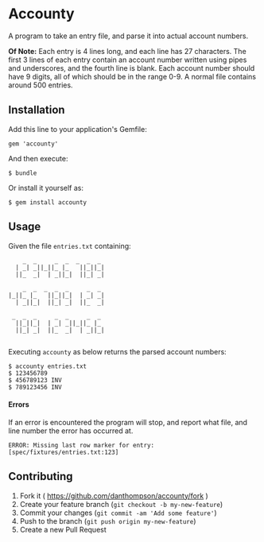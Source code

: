 # Accounty

A program to take an entry file, and parse it into actual account numbers.

**Of Note:**
Each entry is 4 lines long, and each line has 27 characters. The first 3
lines of each entry contain an account number written using pipes and
underscores, and the fourth line is blank. Each account number should have 9
digits, all of which should be in the range 0-9. A normal file contains
around 500 entries.

## Installation

Add this line to your application's Gemfile:

    gem 'accounty'

And then execute:

    $ bundle

Or install it yourself as:

    $ gem install accounty

## Usage

Given the file `entries.txt` containing:

```
    _  _     _  _  _  _  _ 
  | _| _||_||_ |_   ||_||_|
  ||_  _|  | _||_|  ||_| _|
                           
    _  _  _  _  _     _  _ 
|_||_ |_   ||_||_|  | _| _|
  | _||_|  ||_| _|  ||_  _|
                           
 _  _  _     _  _     _  _ 
  ||_||_|  | _| _||_||_ |_ 
  ||_| _|  ||_  _|  | _||_|
                           
```

Executing `accounty` as below returns the parsed account numbers:

```
$ accounty entries.txt
$ 123456789
$ 456789123 INV
$ 789123456 INV
```

#### Errors

If an error is encountered the program will stop, and report what file, and
line number the error has occurred at.

```
ERROR: Missing last row marker for entry: [spec/fixtures/entries.txt:123]
```

## Contributing

1. Fork it ( https://github.com/danthompson/accounty/fork )
2. Create your feature branch (`git checkout -b my-new-feature`)
3. Commit your changes (`git commit -am 'Add some feature'`)
4. Push to the branch (`git push origin my-new-feature`)
5. Create a new Pull Request
